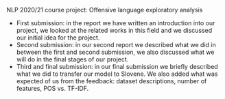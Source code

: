NLP 2020/21 course project:
Offensive language exploratory analysis
- First submission: in the report we have written an introduction into our project, we looked at the related works in this field and we discussed our initial idea for the project.
- Second submission: in our second report we described what we did in between the first and second submission, we also discussed what we will do in the final stages of our project.
- Third and final submission: in our final submission we briefly described what we did to transfer our model to Slovene. We also added what was expected of us from the feedback: dataset descriptions, number of features, POS vs. TF-IDF.
